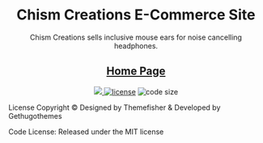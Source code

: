 <h1 align=center>Chism Creations E-Commerce Site</h1> 
<p align=center>Chism Creations sells inclusive mouse ears for noise cancelling headphones.</p>
<h2 align="center"><a target="_blank" href="https://chismcreations.com/" rel="nofollow">Home Page</a> </h2>



<p align=center>
  <a href="https://github.com/gohugoio/hugo/releases/tag/v0.64.0" alt="Contributors">
    <img src="https://img.shields.io/static/v1?label=min-HUGO-version&message=0.64.0&color=f00&logo=hugo" />
  </a>

  <a href="https://github.com/themefisher/hargo-hugo/blob/master/LICENSE">
    <img src="https://img.shields.io/github/license/themefisher/hargo-hugo" alt="license"></a>

  <img src="https://img.shields.io/github/languages/code-size/Gchism94/chism-creations" alt="code size">

</p>

License
Copyright © Designed by Themefisher & Developed by Gethugothemes

Code License: Released under the MIT license
